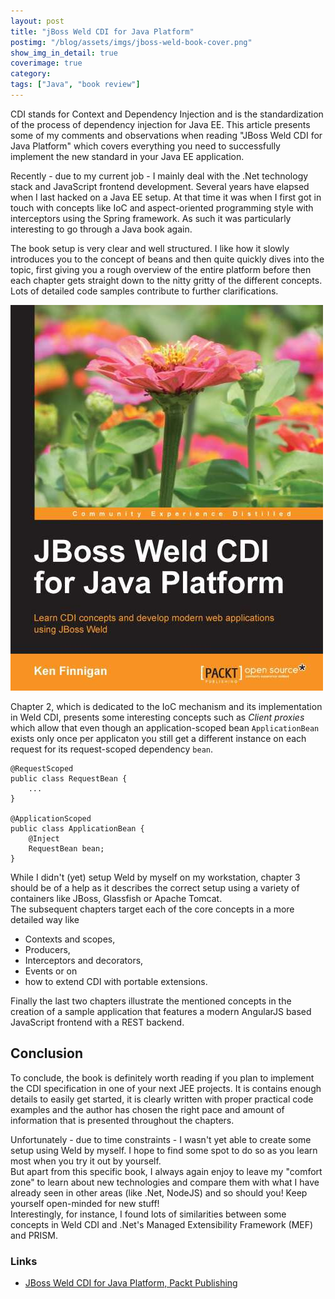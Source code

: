 ```yaml
---
layout: post
title: "jBoss Weld CDI for Java Platform"
postimg: "/blog/assets/imgs/jboss-weld-book-cover.png"
show_img_in_detail: true
coverimage: true
category: 
tags: ["Java", "book review"]
---
```


CDI stands for Context and Dependency Injection and is the standardization of the process of dependency injection for Java EE. This article presents some of my comments and observations when reading "JBoss Weld CDI for Java Platform" which covers everything you need to successfully implement the new standard in your Java EE application.

Recently - due to my current job - I mainly deal with the .Net technology stack and JavaScript frontend development. Several years have elapsed when I last hacked on a Java EE setup. At that time it was when I first got in touch with concepts like IoC and aspect-oriented programming style with interceptors using the Spring framework. As such it was particularly interesting to go through a Java book again.

The book setup is very clear and well structured. I like how it slowly introduces you to the concept of beans and then quite quickly dives into the topic, first giving you a rough overview of the entire platform before then each chapter gets straight down to the nitty gritty of the different concepts. Lots of detailed code samples contribute to further clarifications.

![](/blog/assets/imgs/cdiweldbook.jpg)

Chapter 2, which is dedicated to the IoC mechanism and its implementation in Weld CDI, presents some interesting concepts such as _Client proxies_ which allow that even though an application-scoped bean `ApplicationBean` exists only once per applicaton you still get a different instance on each request for its request-scoped dependency `bean`.

    @RequestScoped
    public class RequestBean {
        ... 
    }
   
    @ApplicationScoped
    public class ApplicationBean {
        @Inject
        RequestBean bean;   
    }

While I didn't (yet) setup Weld by myself on my workstation, chapter 3 should be of a help as it describes the correct setup using a variety of containers like JBoss, Glassfish or Apache Tomcat.  
The subsequent chapters target each of the core concepts in a more detailed way like

- Contexts and scopes,
- Producers,
- Interceptors and decorators,
- Events or on
- how to extend CDI with portable extensions.

Finally the last two chapters illustrate the mentioned concepts in the creation of a sample application that features a modern AngularJS based JavaScript frontend with a REST backend.

## Conclusion

To conclude, the book is definitely worth reading if you plan to implement the CDI specification in one of your next JEE projects. It is contains enough details to easily get started, it is clearly written with proper practical code examples and the author has chosen the right pace and amount of information that is presented throughout the chapters.

Unfortunately - due to time constraints - I wasn't yet able to create some setup using Weld by myself. I hope to find some spot to do so as you learn most when you try it out by yourself.  
But apart from this specific book, I always again enjoy to leave my "comfort zone" to learn about new technologies and compare them with what I have already seen in other areas (like .Net, NodeJS) and so should you! Keep yourself open-minded for new stuff!  
Interestingly, for instance, I found lots of similarities between some concepts in Weld CDI and .Net's Managed Extensibility Framework (MEF) and PRISM.

### Links

- [JBoss Weld CDI for Java Platform, Packt Publishing](http://bit.ly/187WCnL)


